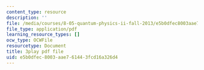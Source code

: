 ```yaml
---
content_type: resource
description: ''
file: /media/courses/8-05-quantum-physics-ii-fall-2013/e5b0dfec8003aae761443fcd16a326d4_LYXIUtVzPAM.pdf
file_type: application/pdf
learning_resource_types: []
ocw_type: OCWFile
resourcetype: Document
title: 3play pdf file
uid: e5b0dfec-8003-aae7-6144-3fcd16a326d4
---
```

